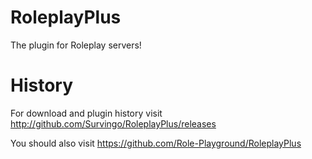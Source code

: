 # RoleplayPlus
The plugin for Roleplay servers!

# History
For download and plugin history visit
http://github.com/Survingo/RoleplayPlus/releases


You should also visit
https://github.com/Role-Playground/RoleplayPlus
